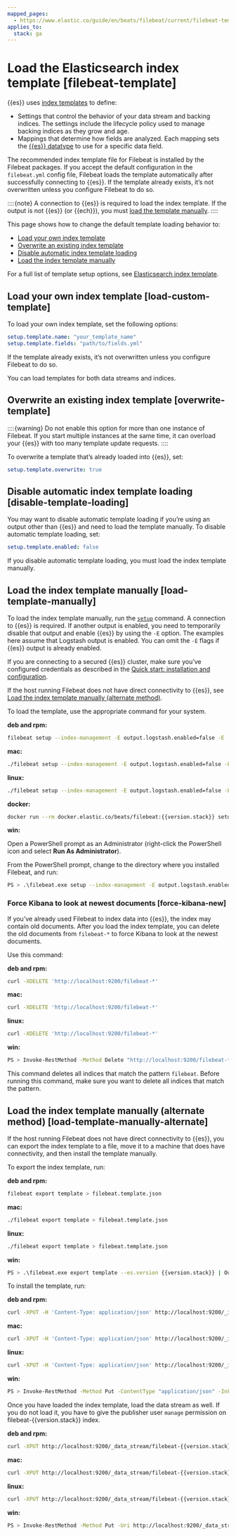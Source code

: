 ```yaml
---
mapped_pages:
  - https://www.elastic.co/guide/en/beats/filebeat/current/filebeat-template.html
applies_to:
  stack: ga
---
```


# Load the Elasticsearch index template [filebeat-template]

{{es}} uses [index templates](docs-content://manage-data/data-store/templates.md) to define:

* Settings that control the behavior of your data stream and backing indices. The settings include the lifecycle policy used to manage backing indices as they grow and age.
* Mappings that determine how fields are analyzed. Each mapping sets the [{{es}} datatype](elasticsearch://reference/elasticsearch/mapping-reference/field-data-types.md) to use for a specific data field.

The recommended index template file for Filebeat is installed by the Filebeat packages. If you accept the default configuration in the `filebeat.yml` config file, Filebeat loads the template automatically after successfully connecting to {{es}}. If the template already exists, it’s not overwritten unless you configure Filebeat to do so.

::::{note}
A connection to {{es}} is required to load the index template. If the output is not {{es}} (or {{ech}}), you must [load the template manually](#load-template-manually).
::::


This page shows how to change the default template loading behavior to:

* [Load your own index template](#load-custom-template)
* [Overwrite an existing index template](#overwrite-template)
* [Disable automatic index template loading](#disable-template-loading)
* [Load the index template manually](#load-template-manually)

For a full list of template setup options, see [Elasticsearch index template](/reference/filebeat/configuration-template.md).


## Load your own index template [load-custom-template]

To load your own index template, set the following options:

```yaml
setup.template.name: "your_template_name"
setup.template.fields: "path/to/fields.yml"
```

If the template already exists, it’s not overwritten unless you configure Filebeat to do so.

You can load templates for both data streams and indices.


## Overwrite an existing index template [overwrite-template]

::::{warning}
Do not enable this option for more than one instance of Filebeat. If you start multiple instances at the same time, it can overload your {{es}} with too many template update requests.
::::


To overwrite a template that’s already loaded into {{es}}, set:

```yaml
setup.template.overwrite: true
```


## Disable automatic index template loading [disable-template-loading]

You may want to disable automatic template loading if you’re using an output other than {{es}} and need to load the template manually. To disable automatic template loading, set:

```yaml
setup.template.enabled: false
```

If you disable automatic template loading, you must load the index template manually.


## Load the index template manually [load-template-manually]

To load the index template manually, run the [`setup`](/reference/filebeat/command-line-options.md#setup-command) command. A connection to {{es}} is required.  If another output is enabled, you need to temporarily disable that output and enable {{es}} by using the `-E` option. The examples here assume that Logstash output is enabled. You can omit the `-E` flags if {{es}} output is already enabled.

If you are connecting to a secured {{es}} cluster, make sure you’ve configured credentials as described in the [Quick start: installation and configuration](/reference/filebeat/filebeat-installation-configuration.md).

If the host running Filebeat does not have direct connectivity to {{es}}, see [Load the index template manually (alternate method)](#load-template-manually-alternate).

To load the template, use the appropriate command for your system.

**deb and rpm:**

```sh
filebeat setup --index-management -E output.logstash.enabled=false -E 'output.elasticsearch.hosts=["localhost:9200"]'
```

**mac:**

```sh
./filebeat setup --index-management -E output.logstash.enabled=false -E 'output.elasticsearch.hosts=["localhost:9200"]'
```

**linux:**

```sh
./filebeat setup --index-management -E output.logstash.enabled=false -E 'output.elasticsearch.hosts=["localhost:9200"]'
```

**docker:**

```sh subs=true
docker run --rm docker.elastic.co/beats/filebeat:{{version.stack}} setup --index-management -E output.logstash.enabled=false -E 'output.elasticsearch.hosts=["localhost:9200"]'
```

**win:**

Open a PowerShell prompt as an Administrator (right-click the PowerShell icon and select **Run As Administrator**).

From the PowerShell prompt, change to the directory where you installed Filebeat, and run:

```sh
PS > .\filebeat.exe setup --index-management -E output.logstash.enabled=false -E 'output.elasticsearch.hosts=["localhost:9200"]'
```


### Force Kibana to look at newest documents [force-kibana-new]

If you’ve already used Filebeat to index data into {{es}}, the index may contain old documents. After you load the index template, you can delete the old documents from `filebeat-*` to force Kibana to look at the newest documents.

Use this command:

**deb and rpm:**

```sh
curl -XDELETE 'http://localhost:9200/filebeat-*'
```

**mac:**

```sh
curl -XDELETE 'http://localhost:9200/filebeat-*'
```

**linux:**

```sh
curl -XDELETE 'http://localhost:9200/filebeat-*'
```

**win:**

```sh
PS > Invoke-RestMethod -Method Delete "http://localhost:9200/filebeat-*"
```

This command deletes all indices that match the pattern `filebeat`. Before running this command, make sure you want to delete all indices that match the pattern.


## Load the index template manually (alternate method) [load-template-manually-alternate]

If the host running Filebeat does not have direct connectivity to {{es}}, you can export the index template to a file, move it to a machine that does have connectivity, and then install the template manually.

To export the index template, run:

**deb and rpm:**

```sh
filebeat export template > filebeat.template.json
```

**mac:**

```sh
./filebeat export template > filebeat.template.json
```

**linux:**

```sh
./filebeat export template > filebeat.template.json
```

**win:**

```sh subs=true
PS > .\filebeat.exe export template --es.version {{version.stack}} | Out-File -Encoding UTF8 filebeat.template.json
```

To install the template, run:

**deb and rpm:**

```sh subs=true
curl -XPUT -H 'Content-Type: application/json' http://localhost:9200/_index_template/filebeat-{{version.stack}} -d@filebeat.template.json
```

**mac:**

```sh subs=true
curl -XPUT -H 'Content-Type: application/json' http://localhost:9200/_index_template/filebeat-{{version.stack}} -d@filebeat.template.json
```

**linux:**

```sh subs=true
curl -XPUT -H 'Content-Type: application/json' http://localhost:9200/_index_template/filebeat-{{version.stack}} -d@filebeat.template.json
```

**win:**

```sh subs=true
PS > Invoke-RestMethod -Method Put -ContentType "application/json" -InFile filebeat.template.json -Uri http://localhost:9200/_index_template/filebeat-{{version.stack}}
```

Once you have loaded the index template, load the data stream as well. If you do not load it, you have to give the publisher user `manage` permission on filebeat-{{version.stack}} index.

**deb and rpm:**

```sh subs=true
curl -XPUT http://localhost:9200/_data_stream/filebeat-{{version.stack}}
```

**mac:**

```sh subs=true
curl -XPUT http://localhost:9200/_data_stream/filebeat-{{version.stack}}
```

**linux:**

```sh subs=true
curl -XPUT http://localhost:9200/_data_stream/filebeat-{{version.stack}}
```

**win:**

```sh subs=true
PS > Invoke-RestMethod -Method Put -Uri http://localhost:9200/_data_stream/filebeat-{{version.stack}}
```

